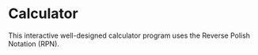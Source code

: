 # Calculator 

This interactive well-designed calculator program uses the Reverse Polish Notation (RPN).
